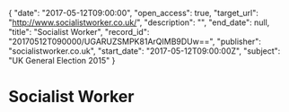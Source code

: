 {
  "date": "2017-05-12T09:00:00", 
  "open_access": true, 
  "target_url": "http://www.socialistworker.co.uk/", 
  "description": "", 
  "end_date": null, 
  "title": "Socialist Worker", 
  "record_id": "20170512T090000/UGARUZSMPK81ArQIMB9DUw==", 
  "publisher": "socialistworker.co.uk", 
  "start_date": "2017-05-12T09:00:00Z", 
  "subject": "UK General Election 2015"
}

# Socialist Worker


